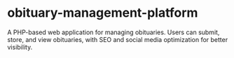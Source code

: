 # obituary-management-platform
A PHP-based web application for managing obituaries. Users can submit, store, and view obituaries, with SEO and social media optimization for better visibility.
